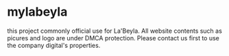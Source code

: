 # mylabeyla
this project commonly official use for La'Beyla. All website contents such as picures and logo are under DMCA protection. Please contact us first to use the company digital's properties.
